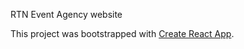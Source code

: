 RTN Event Agency website

This project was bootstrapped with [Create React App](https://github.com/facebook/create-react-app).
